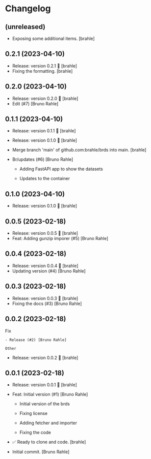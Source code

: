 Changelog
=========


(unreleased)
------------
- Exposing some additional items. [brahle]


0.2.1 (2023-04-10)
------------------
- Release: version 0.2.1 🚀 [brahle]
- Fixing the formatting. [brahle]


0.2.0 (2023-04-10)
------------------
- Release: version 0.2.0 🚀 [brahle]
- Edit (#7) [Bruno Rahle]


0.1.1 (2023-04-10)
------------------
- Release: version 0.1.1 🚀 [brahle]
- Release: version 0.1.0 🚀 [brahle]
- Merge branch 'main' of github.com:brahle/brds into main. [brahle]
- Br/updates (#6) [Bruno Rahle]

  * Adding FastAPI app to show the datasets

  * Updates to the container


0.1.0 (2023-04-10)
------------------
- Release: version 0.1.0 🚀 [brahle]


0.0.5 (2023-02-18)
------------------
- Release: version 0.0.5 🚀 [brahle]
- Feat: Adding gunzip imporer (#5) [Bruno Rahle]


0.0.4 (2023-02-18)
------------------
- Release: version 0.0.4 🚀 [brahle]
- Updating version (#4) [Bruno Rahle]


0.0.3 (2023-02-18)
------------------
- Release: version 0.0.3 🚀 [brahle]
- Fixing the docs (#3) [Bruno Rahle]


0.0.2 (2023-02-18)
------------------

Fix
~~~
- Release (#2) [Bruno Rahle]

Other
~~~~~
- Release: version 0.0.2 🚀 [brahle]


0.0.1 (2023-02-18)
------------------
- Release: version 0.0.1 🚀 [brahle]
- Feat: Initial version (#1) [Bruno Rahle]

  * Initial version of the brds

  * Fixing license

  * Adding fetcher and importer

  * Fixing the code
- ✅ Ready to clone and code. [brahle]
- Initial commit. [Bruno Rahle]


